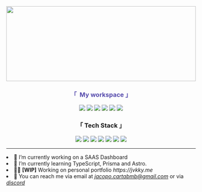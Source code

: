 <img style="height: 200px; width: 100%" src="https://i.imgur.com/xz9pgtH_d.webp?maxwidth=760&fidelity=grand">
<h3 align="center" style="color: #554aac">
   「 ‎​ ​​​​​My workspace 」
</h3>

<p align="center">
  <img src="https://img.shields.io/badge/Windows_10-0078D6?style=for-the-badge&logo=windows&logoColor=white"/>
  <img src="https://img.shields.io/badge/Apple%20-M2-333333?style=for-the-badge&logo=apple&logoColor=white" />
  <img src="https://img.shields.io/badge/VSCode-0078D4?style=for-the-badge&logo=visual%20studio%20code&logoColor=white"/>
  <img src="https://img.shields.io/badge/prettier-1A2C34?style=for-the-badge&logo=prettier&logoColor=F7BA3E"/>
  <img src="https://img.shields.io/badge/Vercel-000000?style=for-the-badge&logo=vercel&logoColor=white"/>
  <img src="https://img.shields.io/badge/GIT-E44C30?style=for-the-badge&logo=git&logoColor=white"/>
</p>

<h3 align="center">
   「  Tech Stack  」 
</h3>

<p align="center">
   <img src="https://img.shields.io/badge/next%20js-000000?style=for-the-badge&logo=nextdotjs&logoColor=white"/>
  <img src="https://img.shields.io/badge/Astro-0C1222?style=for-the-badge&logo=astro&logoColor=FDFDFE"/>
  <img src="https://img.shields.io/badge/React-20232A?style=for-the-badge&logo=react&logoColor=61DAFB"/>
  <img src="https://img.shields.io/badge/Tailwind_CSS-38B2AC?style=for-the-badge&logo=tailwind-css&logoColor=white"/>
  <img src="https://img.shields.io/badge/MongoDB-4EA94B?style=for-the-badge&logo=mongodb&logoColor=white"/>
  <img src="https://img.shields.io/badge/Node%20js-339933?style=for-the-badge&logo=nodedotjs&logoColor=white"/>
  <img src="https://img.shields.io/badge/Redux-593D88?style=for-the-badge&logo=redux&logoColor=FDFDFE"/>
</p>
<hr/>

<li>
   🔭 I’m currently working on a SAAS Dashboard
</li>
<li>
   🌱 I’m currently learning TypeScript, Prisma and Astro.
</li>
<li>
   👨‍💻 <strong>[WIP]</strong> Working on personal portfolio <em> https://jvkky.me </em> 
</li>
<li>
   💬 You can reach me via  email at <em><a href="mailto:someone@jacopo.cartabmb@gmail.com"> jacopo.cartabmb@gmail.com</a></em> or via <em> <a href="https://discord.com/users/610940040536915978"> discord </a> </em> 
</li>
